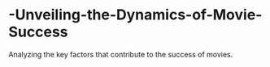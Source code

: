 # -Unveiling-the-Dynamics-of-Movie-Success
Analyzing the key factors that contribute to the success of movies.
